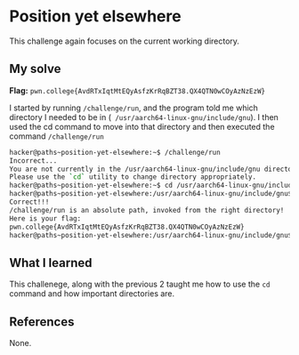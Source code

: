 # Position yet elsewhere
This challenge again focuses on the current working directory.

## My solve
**Flag:** `pwn.college{AvdRTxIqtMtEQyAsfzKrRqBZT38.QX4QTN0wCOyAzNzEzW}`

I started by running `/challenge/run`, and the program told me which directory I needed to be in (` /usr/aarch64-linux-gnu/include/gnu`). I then used the cd command to move into that directory and then executed the command `/challenge/run`

```bash
hacker@paths~position-yet-elsewhere:~$ /challenge/run
Incorrect...
You are not currently in the /usr/aarch64-linux-gnu/include/gnu directory.
Please use the `cd` utility to change directory appropriately.
hacker@paths~position-yet-elsewhere:~$ cd /usr/aarch64-linux-gnu/include/gnu
hacker@paths~position-yet-elsewhere:/usr/aarch64-linux-gnu/include/gnu$ /challenge/run
Correct!!!
/challenge/run is an absolute path, invoked from the right directory!
Here is your flag:
pwn.college{AvdRTxIqtMtEQyAsfzKrRqBZT38.QX4QTN0wCOyAzNzEzW}
hacker@paths~position-yet-elsewhere:/usr/aarch64-linux-gnu/include/gnu$
```

## What I learned
This challenege, along with the previous 2 taught me how to use the `cd` command and how important directories are.

## References 
None.
